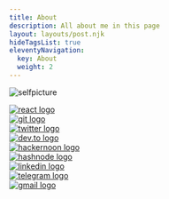 ```yaml
---
title: About
description: All about me in this page
layout: layouts/post.njk
hideTagsList: true
eleventyNavigation:
  key: About
  weight: 2
---
```


![selfpicture](https://reverent-carson-67c52e.netlify.app/static/img/about.webp)

  <div class="about-links-container">
    <div class="link">
      <a href="https://villivald.com" class="linkContainer">
        <img class="aboutlogo" alt="react logo" src="../../static/img/icons/react.svg"/>
      </a>
    </div>
    <div class="link">
      <a href="https://github.com/villivald" class="linkContainer">
        <img class="aboutlogo" alt="git logo" src="../../static/img/icons/github-icon.svg"/>
      </a>
    </div>
    <div class="link">
      <a href="https://twitter.com/crapp_blog" class="linkContainer">
        <img class="aboutlogo" alt="twitter logo" src="../../static/img/icons/twitter.svg"/>
      </a>
    </div>
    <div class="link">
      <a href="https://dev.to/villivald" class="linkContainer">
        <img class="aboutlogo" alt="dev.to logo" src="../../static/img/icons/dev-badge.svg"/>
      </a>
    </div>
    <div class="link">
      <a href="https://hackernoon.com/u/villivald" class="linkContainer">
        <img class="aboutlogo" alt="hackernoon logo" src="../../static/img/icons/hackernoon.svg"/>
      </a>
    </div>
      <div class="link">
      <a href="https://proj.ninja" class="linkContainer">
        <img class="aboutlogo" alt="hashnode logo" src="../../static/img/icons/hashnode.svg"/>
      </a>
    </div>
    <div class="link">
      <a href="https://www.linkedin.com/in/maxim-villivald-4b1b311a3/" class="linkContainer">
        <img class="aboutlogo" alt="linkedin logo" src="../../static/img/icons/linkedin-icon.svg"/>
      </a>
    </div>
    <div class="link">
      <a href="https://t.me/create_react_app" class="linkContainer">
        <img class="aboutlogo" alt="telegram logo" src="../../static/img/icons/telegram.svg"/>
      </a>
    </div>
    <div class="link">
      <a href="mailto:maxim@villivald@com" class="linkContainer">
        <img class="aboutlogo" alt="gmail logo" src="../../static/img/icons/gmail.svg"/>
      </a>
    </div>
  </div>
